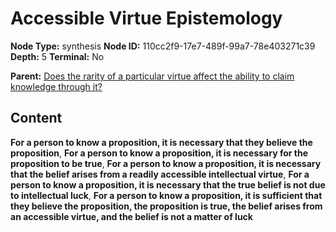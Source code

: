 # Accessible Virtue Epistemology

**Node Type:** synthesis
**Node ID:** 110cc2f9-17e7-489f-99a7-78e403271c39
**Depth:** 5
**Terminal:** No

**Parent:** [Does the rarity of a particular virtue affect the ability to claim knowledge through it?](does-the-rarity-of-a-particular-virtue-affect-the-ability-to-claim-knowledge-through-it-antithesis-4f0600c2-cf6f-4946-b18d-50ce32555dfc.md)

## Content

**For a person to know a proposition, it is necessary that they believe the proposition**, **For a person to know a proposition, it is necessary for the proposition to be true**, **For a person to know a proposition, it is necessary that the belief arises from a readily accessible intellectual virtue**, **For a person to know a proposition, it is necessary that the true belief is not due to intellectual luck**, **For a person to know a proposition, it is sufficient that they believe the proposition, the proposition is true, the belief arises from an accessible virtue, and the belief is not a matter of luck**
